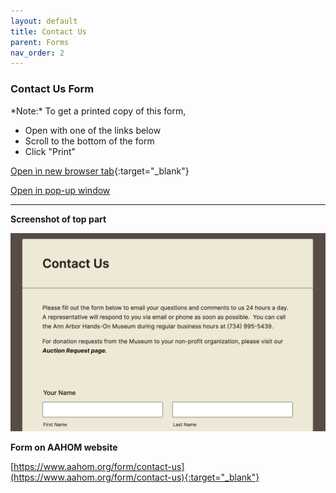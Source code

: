 ```yaml
---
layout: default
title: Contact Us
parent: Forms
nav_order: 2
---
```


### Contact Us Form

<p>*Note:* To get a printed copy of this form, </p>

- Open with one of the links below
- Scroll to the bottom of the form
- Click "Print"

[Open in new browser tab](https://form.jotform.com/220733835565157){:target="_blank"}

  <a href="javascript:void( window.open( 'https://form.jotform.com/220733835565157', 'blank', 'scrollbars=yes, toolbar=no, width=700, height=500' ) ) "> Open in pop-up window </a>

<hr>

 **Screenshot of top part**

![Alt Contact Us](../../assets/images/contactus.jpg "Contact Us")


**Form on AAHOM website**

[https://www.aahom.org/form/contact-us](https://www.aahom.org/form/contact-us){:target="_blank"}
